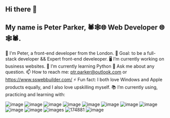 ## Hi there 👋

## My name is Peter Parker, 🕷️🕸️🌐 Web Developer 🌐🕸️🕷️.



🤠 I'm Peter, a front-end developer from the London.
🏁 Goal: to be a full-stack developer && Expert front-end develeoper.
🖥️ I’m currently working on business websites.
🐍 I’m currently learning Python
💬 Ask me about any question.
📫 How to reach me: ptr.parker@outlook.com or https://www.sswebbuilder.com/
⚡ Fun fact: I both love Windows and Apple products equally, and I also love upskilling myself.
📚 I’m currently using, practicing and learning with:


![image](https://github.com/user-attachments/assets/dc79e4aa-83c2-44c0-97e7-9b94a4c186c9)
![image](https://github.com/user-attachments/assets/4294fdf2-ae0a-4909-a2ac-472d7967133f)
![image](https://github.com/user-attachments/assets/257a5738-a5c6-44d6-988e-ed028196f53d)
![image](https://github.com/user-attachments/assets/09bd6ecb-aa4a-46bd-b77f-af6935e38570)
![image](https://github.com/user-attachments/assets/9d0f2ec1-50e3-474b-9946-01e561207f11)
![image](https://github.com/user-attachments/assets/880b772a-b813-4230-bae2-211e3cb5b2d4)
![image](https://github.com/user-attachments/assets/9af8e42f-2fb2-4ac1-9b49-5e901db387f9)
![image](https://github.com/user-attachments/assets/436e7db9-9fba-496d-a218-8789b552f802)
![image](https://github.com/user-attachments/assets/7a01051e-530f-4875-8541-dc912013aab7)
![image](https://github.com/user-attachments/assets/169a8f69-5a00-45e3-b943-5e1b81da4df8)
![images](https://github.com/user-attachments/assets/71fec596-9a9d-4d15-bef7-2fdb9e010db1)
![174881](https://github.com/user-attachments/assets/29dcfc8f-9f2b-4b9a-a65e-961eae7dffd0)
![image](https://github.com/user-attachments/assets/2cddbc37-43a4-4967-a4a1-73673b11e30e)



